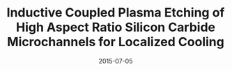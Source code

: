 ---
title: "Inductive Coupled Plasma Etching of High Aspect Ratio Silicon Carbide Microchannels for Localized Cooling"
collection: publications
permalink: /publication/2015-07-05-Sicmachine_2
date: 2015-07-05
venue: 'InterpackICNMM2015 '
paperurl: 'https://doi.org/10.1115/IPACK2015-48409'
citation: 'Dowling, K., Suria, A., Shankar, A., Lee, H., Won, Y., Asheghi, M., Goodson, K., Senesky, D., “Inductive Coupled Plasma Etching of High Aspect Ratio Silicon Carbide Microchannels for Localized Cooling”, presented at InterpackICNMM2015 at San Francisco, CA July 5-9, 2015. DOI: 10.1115/IPACK2015-48409'
link: 'https://doi.org/10.1115/IPACK2015-48409'

---